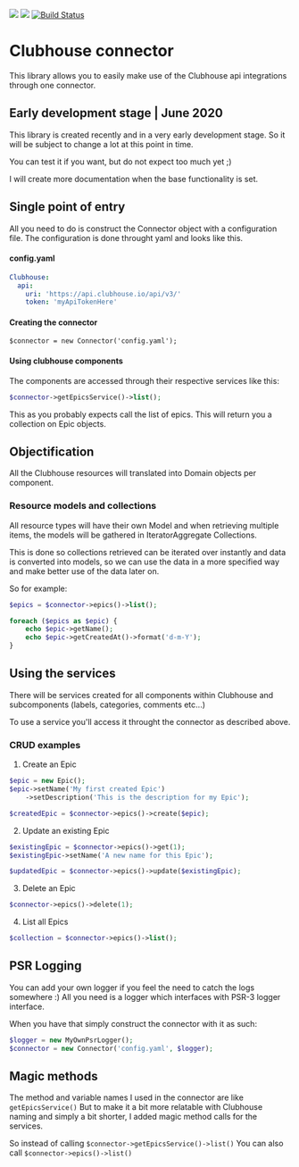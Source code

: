 <a href="https://codeclimate.com/github/LarsNieuwenhuizen/ClubhouseConnector/maintainability"><img src="https://api.codeclimate.com/v1/badges/9d0b03e99be71ba6c335/maintainability" /></a>
<a href="https://codeclimate.com/github/LarsNieuwenhuizen/ClubhouseConnector/test_coverage"><img src="https://api.codeclimate.com/v1/badges/9d0b03e99be71ba6c335/test_coverage" /></a>
[![Build Status](https://travis-ci.org/LarsNieuwenhuizen/ClubhouseConnector.svg?branch=master)](https://travis-ci.org/LarsNieuwenhuizen/ClubhouseConnector)

# Clubhouse connector

This library allows you to easily make use of
the Clubhouse api integrations through one connector.

## Early development stage | June 2020
This library is created recently and in a very early development stage.
So it will be subject to change a lot at this point in time.

You can test it if you want, but do not expect too much yet ;)

I will create more documentation when the base functionality is set. 

## Single point of entry
All you need to do is construct the Connector object with a configuration file.
The configuration is done throught yaml and looks like this.

#### config.yaml
```yaml
Clubhouse:
  api:
    uri: 'https://api.clubhouse.io/api/v3/'
    token: 'myApiTokenHere'
```

#### Creating the connector

```phph
$connector = new Connector('config.yaml');
```

#### Using clubhouse components
The components are accessed through their respective services like this:

```php
$connector->getEpicsService()->list();
```

This as you probably expects call the list of epics.
This will return you a collection on Epic objects.

## Objectification
All the Clubhouse resources will translated into Domain objects per component.

### Resource models and collections
All resource types will have their own Model and when retrieving multiple items,
the models will be gathered in IteratorAggregate Collections.

This is done so collections retrieved can be iterated over instantly and data is converted into
models, so we can use the data in a more specified way and make better use of the data later on.

So for example:

```php
$epics = $connector->epics()->list();

foreach ($epics as $epic) {
    echo $epic->getName();
    echo $epic->getCreatedAt()->format('d-m-Y');
}
```

## Using the services

There will be services created for all components within Clubhouse and subcomponents (labels, categories, comments etc...)

To use a service you'll access it throught the connector as described above.

### CRUD examples

1. Create an Epic

```php
$epic = new Epic();
$epic->setName('My first created Epic')
    ->setDescription('This is the description for my Epic');

$createdEpic = $connector->epics()->create($epic);
```

2. Update an existing Epic
```php
$existingEpic = $connector->epics()->get(1);
$existingEpic->setName('A new name for this Epic');

$updatedEpic = $connector->epics()->update($existingEpic);
```

3. Delete an Epic
```php
$connector->epics()->delete(1);
```

4. List all Epics
```php
$collection = $connector->epics()->list();
```

## PSR Logging

You can add your own logger if you feel the need to catch the logs somewhere :)
All you need is a logger which interfaces with PSR-3 logger interface.

When you have that simply construct the connector with it as such:

```php
$logger = new MyOwnPsrLogger();
$connector = new Connector('config.yaml', $logger);
```

## Magic methods
The method and variable names I used in the connector are like `getEpicsService()`
But to make it a bit more relatable with Clubhouse naming and simply a bit shorter,
I added magic method calls for the services.

So instead of calling `$connector->getEpicsService()->list()`
You can also call `$connector->epics()->list()`
